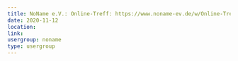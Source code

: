 ```yaml
---
title: NoName e.V.: Online-Treff: https://www.noname-ev.de/w/Online-Treff
date: 2020-11-12
location: 
link: 
usergroup: noname
type: usergroup
---
```

